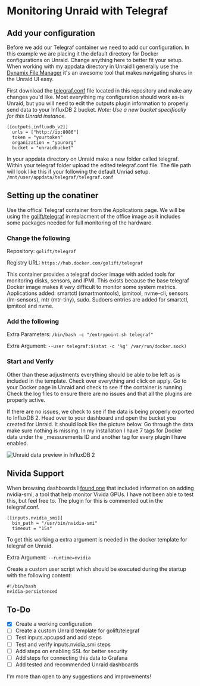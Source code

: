 # Monitoring Unraid with Telegraf

## Add your configuration
Before we add our Telegraf container we need to add our configuration. In this example we are placing it the default directory for Docker configurations on Unraid. Change anything here to better fit your setup. When working with my appdata directory in Unraid I generally use the [Dynamix File Manager](https://forums.unraid.net/topic/120982-dynamix-file-manager/) it's an awesome tool that makes navigating shares in the Unraid UI easy.

First download the [telegraf.conf](https://github.com/TechHutTV/server-monitoring/blob/main/unraid/telegraf.conf) file located in this repository and make any changes you'd like. Most everything my configuration should work as-is Unraid, but you will need to edit the outputs plugin information to properly send data to your InfluxDB 2 bucket. _Note: Use a new bucket specifically for this Unraid instance._

```
[[outputs.influxdb_v2]]
  urls = ["http://ip:8086"]
  token = "yourtoken"
  organization = "yourorg"
  bucket = "unraidbucket"
```

In your appdata directory on Unraid make a new folder called telegraf. Within your telegraf folder upload the edited telegraf.conf file. The file path will look like this if your following the default Unriad setup. ```/mnt/user/appdata/telegraf/telegraf.conf ```


## Setting up the conatiner

Use the offical Telegraf container from the Applications page. We will be using the [golift/telegraf](https://hub.docker.com/golift/telegraf) in replacment of the office image as it includes some packages needed for full monitoring of the hardware.
### Change the following

Repository: ```golift/telegraf```

Registry URL: ```https://hub.docker.com/golift/telegraf```

This container provides a telegraf docker image with added tools for monitoring disks, sensors, and IPMI. This exists because the base telegraf Docker image makes it *very* difficult to monitor some system metrics. Applications added: smartctl (smartmontools), ipmitool, nvme-cli, sensors (lm-sensors), mtr (mtr-tiny), sudo. Sudoers entries are added for smartctl, ipmitool and nvme.

### Add the following

Extra Parameters: ```/bin/bash -c "/entrypoint.sh telegraf"```

Extra Argument: ```--user telegraf:$(stat -c '%g' /var/run/docker.sock)```

### Start and Verify

Other than these adjustments everything should be able to be left as is included in the template. Check over everything and click on apply. Go to your Docker page in Unraid and check to see if the container is running. Check the log files to ensure there are no issues and that all the plugins are properly active.

If there are no issues, we check to see if the data is being properly exported to InfluxDB 2. Head over to your dashboard and open the bucket you created for Unraid. It should look like the picture below. Go through the data make sure nothing is missing. In my installation I have 7 tags for Docker data under the _messurements ID and another tag for every plugin I have enabled.

![Unraid data preview in InfluxDB 2](https://github.com/TechHutTV/server-monitoring/blob/main/unraid/unraid-data-preview.png?raw=true)

## Nivida Support

When browsing dashboards I [found one](https://grafana.com/grafana/dashboards/15503-system-information/) that included information on adding nvidia-smi, a tool that help monitor Vivida GPUs. I have not been able to test this, but feel free to. The plugin for this is commented out in the telegraf.conf.

```
[[inputs.nvidia_smi]]
  bin_path = "/usr/bin/nvidia-smi"
  timeout = "15s"
```
To get this working a extra argument is needed in the docker template for telegraf on Unraid.

Extra Argument: ```--runtime=nvidia```

Create a custom user script which should be executed during the startup with the following content:

```
#!/bin/bash
nvidia-persistenced
```

## To-Do
- [x] Create a working configuration
- [ ] Create a custom Unraid template for golift/telegraf
- [ ] Test inputs.apcupsd and add steps
- [ ] Test and verify inputs.nvidia_smi steps
- [ ] Add steps on enabling SSL for better security
- [ ] Add steps for connecting this data to Grafana
- [ ] Add tested and recommended Unraid dashboards

I'm more than open to any suggestions and improvements!
